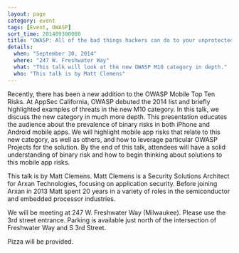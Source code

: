 ```yaml
---
layout: page
category: event
tags: [Event, OWASP]
sort_time: 201409300000
title: "OWASP: All of the bad things hackers can do to your unprotected mobile apps"
details:
  when: "September 30, 2014"
  where: "247 W. Freshwater Way"
  what: "This talk will look at the new OWASP M10 category in depth."
  who: "This talk is by Matt Clemens"
---
```


Recently, there has been a new addition to the OWASP Mobile Top Ten Risks. At AppSec California, OWASP debuted the 2014 list and briefly highlighted examples of threats in the new M10 category. In this talk, we discuss the new category in much more depth. This presentation educates the audience about the prevalence of binary risks in both iPhone and Android mobile apps. We will highlight mobile app risks that relate to this new category, as well as others, and how to leverage particular OWASP Projects for the solution. By the end of this talk, attendees will have a solid understanding of binary risk and how to begin thinking about solutions to this mobile app risks.

This talk is by  Matt Clemens. Matt Clemens is a Security Solutions Architect for Arxan Technologies, focusing on application security. Before joining Arxan in 2013 Matt spent 20 years in a variety of roles in the semiconductor and embedded processor industries. 

We will be meeting at 247 W. Freshwater Way (Milwaukee). Please use the 3rd street entrance. Parking is available just north of the intersection of Freshwater Way and S 3rd Street.

Pizza will be provided.
